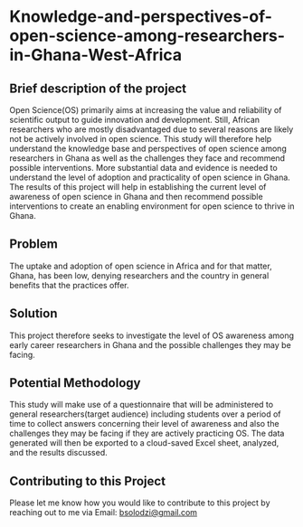 # Knowledge-and-perspectives-of-open-science-among-researchers-in-Ghana-West-Africa

## Brief description of the project
Open Science(OS) primarily aims at increasing the value and reliability of scientific output to guide innovation and development. Still, African researchers who are mostly disadvantaged due to several reasons are likely not be actively involved in open science. This study  will therefore help understand the knowledge base and perspectives of open science among researchers in Ghana as well as the challenges they face and recommend possible interventions. More substantial data and evidence is needed to understand the level of adoption and practicality of open science in Ghana. The results of this project will help in establishing the current level of awareness of open science in Ghana and then recommend possible interventions to create an enabling environment for open science to thrive in Ghana. 

## Problem
The uptake and adoption of open science in Africa and for that matter, Ghana, has been low, denying researchers and the country in general benefits that the practices offer.

## Solution
This project therefore seeks to investigate the level of OS awareness among early career researchers in Ghana and the possible challenges they may  be facing.
 
## Potential Methodology
This study will make use of a questionnaire that will be administered to general researchers(target audience) including students over a period of time to collect answers concerning their level of awareness and also the challenges they may be facing if they are actively practicing OS. The data generated will then be exported to a cloud-saved Excel sheet, analyzed, and the results discussed.

## Contributing to this Project
Please let me know how you would like to contribute to this project by reaching out to me via Email: bsolodzi@gmail.com 
